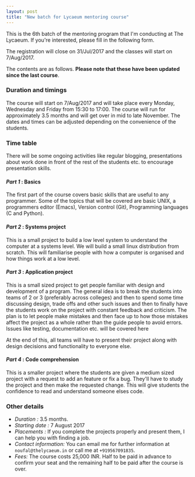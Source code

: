 ```yaml
---
layout: post
title: "New batch for Lycaeum mentoring course"
---
```


This is the 6th batch of the mentoring program that I'm conducting at The Lycaeum. If you're interested, please fill in the following form.

The registration will close on 31/Jul/2017 and the classes will start on 7/Aug/2017.

The contents are as follows. **Please note that these have been updated since the last course**.

### Duration and timings

The course will start on 7/Aug/2017 and will take place every Monday, Wednesday and Friday from 15:30 to 17:00.
The course will run for approximately 3.5 months and will get over in mid to late November. The dates and times can be adjusted depending on the convenience of the students.

### Time table

There will be some ongoing activities like regular blogging, presentations about work done in front of the rest of the students etc. to encourage presentation skills.

#### *Part 1* : Basics
The first part of the course covers basic skills that are useful to any programmer. Some of the topics that will be covered are basic UNIX, a programmers editor (Emacs), Version control (Git), Programming languages (C and Python).

#### *Part 2* : Systems project
This is a small project to build a low level system to understand the computer at a systems level. We will build a small linux distribution from scratch. This will familiarise people with how a computer is organised and how things work at a low level.

#### *Part 3* : Application project
This is a small sized project to get people familiar with design and development of a program. The general idea is to break the students into teams of 2 or 3 (preferably across colleges) and then to spend some time discussing design, trade offs and other such issues and then to finally have the students work on the project with constant feedback and criticism. The plan is to let people make mistakes and then face up to how those mistakes affect the project as a whole rather than the guide people to avoid errors. Issues like testing, documentation etc. will be covered here

At the end of this, all teams will have to present their project along with design decisions and functionality to everyone else.

#### *Part 4* : Code comprehension
This is a smaller project where the students are given a medium sized project with a request to add an feature or fix a bug. They'll have to study the project and then make the requested change. This will give students the confidence to read and understand someone elses code.


### Other details

   * *Duration :* 3.5 months.
   * *Starting date :* 7 August 2017
   * *Placements :* If you complete the projects properly and present them, I can help you with finding a job. 
   * *Contact information:* You can email me for further information at `noufal@thelycaeum.in` or call me at `+919567091835`. 
   * *Fees:* The course costs 25,000 INR. Half to be paid in advance to confirm your seat and the remaining half to be paid after the course is over. 
